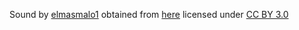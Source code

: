 Sound by [elmasmalo1](https://www.freesound.org/people/elmasmalo1/) obtained from [here](https://www.freesound.org/people/elmasmalo1/sounds/377017/) licensed under [CC BY 3.0](https://creativecommons.org/licenses/by/3.0/legalcode)
